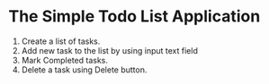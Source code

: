 # The Simple Todo List Application

1. Create a list of tasks.
2. Add new task to the list by using input text field
3. Mark Completed tasks.
4. Delete a task using Delete button.
